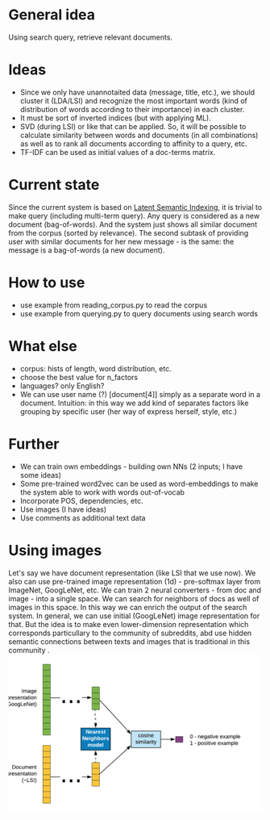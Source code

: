# General idea
Using search query, retrieve relevant documents.

# Ideas
- Since we only have unannotaited data (message, title, etc.), we should cluster it (LDA/LSI) and recognize the most important words (kind of distribution of words according to their importance) in each cluster.
- It must be sort of inverted indices (but with applying ML).
- SVD (during LSI) or like that can be applied.
So, it will be possible to calculate similarity between words and documents (in all combinations) as well as to rank all documents according to affinity to a query, etc.
- TF-IDF can be used as initial values of a doc-terms matrix.

# Current state
Since the current system is based on [Latent Semantic Indexing](https://en.wikipedia.org/wiki/Latent_semantic_analysis), it is trivial to make query (including multi-term query).
Any query is considered as a new document (bag-of-words). And the system just shows all similar document from the corpus (sorted by relevance).
The second subtask of providing user with similar documents for her new message - is the same: the message is a bag-of-words (a new document).

# How to use
- use example from reading_corpus.py to read the corpus
- use example from querying.py to query documents using search words

# What else
- corpus: hists of length, word distribution, etc.
- choose the best value for n_factors
- languages? only English?
- We can use user name (?) [document[4]] simply as a separate word in a document. Intuition: in this way we add kind of separates factors like grouping by specific user (her way of express herself, style, etc.)

# Further
- We can train own embeddings - building own NNs (2 inputs; I have some ideas)
- Some pre-trained word2vec can be used as word-embeddings to make the system able to work with words out-of-vocab
- Incorporate POS, dependencies, etc.
- Use images (I have ideas)
- Use comments as additional text data

# Using images
Let's say we have document representation (like LSI that we use now). We also can use pre-trained image representation (1d) - pre-softmax layer from ImageNet, GoogLeNet, etc.
We can train 2 neural converters - from doc and image - into a single space. We can search for neighbors of docs as well of images in this space. In this way we can enrich the output of the search system.
In general, we can use initial (GoogLeNet) image representation for that.
But the idea is to make even lower-dimension representation which corresponds particullary to the community of subreddits, abd use hidden semantic connections between texts and images that is traditional in this community .
![image-2-text.png](/docs/image-2-text.png)



